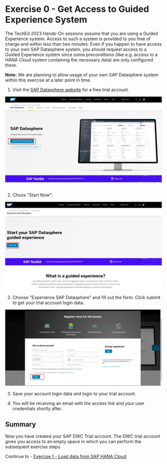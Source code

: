 # Exercise 0 - Get Access to Guided Experience System

The TechEd 2023 Hands-On sessions assume that you are using a Guided Experience system. Access to such a system is provided to you free of charge and within less than two minutes. Even if you happen to have access to your own SAP Datasphere system, you should request access to a Guided Experience system since some preconditions (like e.g. access to a HANA Cloud system containing the necessary data) are only configured there.

**Note:** We are planning to allow usage of your own SAP Datasphere system within this exercise at a later point in time. 

1. Visit the [SAP Datasphere website](https://www.sap.com/products/technology-platform/datasphere.html) for a free trial account.

![Web site](/exercises/ex0/images/Datasphere_Trial.jpg)

2. Choos "Start Now":

![Web site](/exercises/ex0/images/Datasphere_Trial2.jpg)

2. Choose "Experience SAP Datasphere" and fill out the form. Click submit to get your trial account login data.

![Web site](/exercises/ex0/images/1.png)

3. Save your account login data and login to your trial account.

4. You will be receiving an email with the access link and your user credentials shortly after.

## Summary

Now you have created your SAP DWC Trial account. The DWC trial account gives you access to an empty space in which you can perform the subsequent exercise steps

Continue to - [Exercise 1 - Load data from SAP HANA Cloud](../ex1/README.md)
